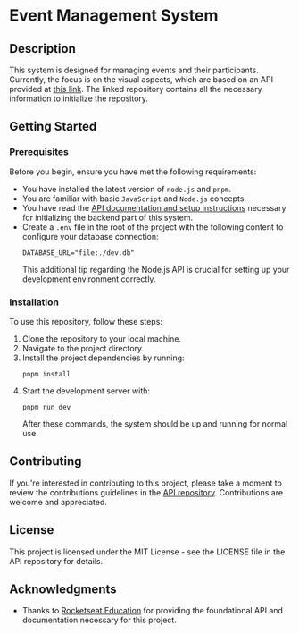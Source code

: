 # Event Management System

## Description

This system is designed for managing events and their participants. Currently, the focus is on the visual aspects, which are based on an API provided at [this link](https://github.com/rocketseat-education/nlw-unite-nodejs). The linked repository contains all the necessary information to initialize the repository.

## Getting Started

### Prerequisites

Before you begin, ensure you have met the following requirements:
- You have installed the latest version of `node.js` and `pnpm`.
- You are familiar with basic `JavaScript` and `Node.js` concepts.
- You have read the [API documentation and setup instructions](https://github.com/rocketseat-education/nlw-unite-nodejs) necessary for initializing the backend part of this system.
- Create a `.env` file in the root of the project with the following content to configure your database connection:
    ```
    DATABASE_URL="file:./dev.db"
    ```
    This additional tip regarding the Node.js API is crucial for setting up your development environment correctly.

### Installation

To use this repository, follow these steps:

1. Clone the repository to your local machine.
2. Navigate to the project directory.
3. Install the project dependencies by running:
    ```
    pnpm install
    ```
4. Start the development server with:
    ```
    pnpm run dev
    ```
    After these commands, the system should be up and running for normal use.

## Contributing

If you're interested in contributing to this project, please take a moment to review the contributions guidelines in the [API repository](https://github.com/rocketseat-education/nlw-unite-nodejs). Contributions are welcome and appreciated.

## License

This project is licensed under the MIT License - see the LICENSE file in the API repository for details.

## Acknowledgments

- Thanks to [Rocketseat Education](https://github.com/rocketseat-education) for providing the foundational API and documentation necessary for this project.
